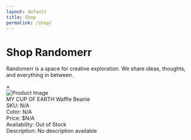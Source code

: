 ```yaml
---
layout: default
title: Shop
permalink: /shop/
---
```


# Shop Randomerr

Randomerr is a space for creative exploration. We share ideas, thoughts, and everything in between.


<!-- Product List -->

<script src="{{ site.baseurl }}/assets/js/shop.js"></script>

<div id="product-list" class="product-list"></div>

<!-- Product Details Modal -->
<div id="product-details-modal" class="product-details-modal">
  <div class="modal-content">
    <span id="modal-close" class="close">&times;</span>
    <div class="modal-header">
      <img id="modal-main-image" alt="Product Image" />
    </div>
    <div id="modal-title-info">
      <div id="modal-title">MY CUP OF EARTH Waffle Beanie</div>
      <div id="modal-sku">SKU: N/A</div>
      <div id="modal-color">Color: N/A</div>
      <div id="modal-price">Price: $N/A</div>
      <div id="modal-availability" class="out-of-stock">Availability: Out of Stock</div>
      <div id="modal-description">Description: No description available</div>
    </div>
    <div id="modal-body"></div>
  </div>
</div>
